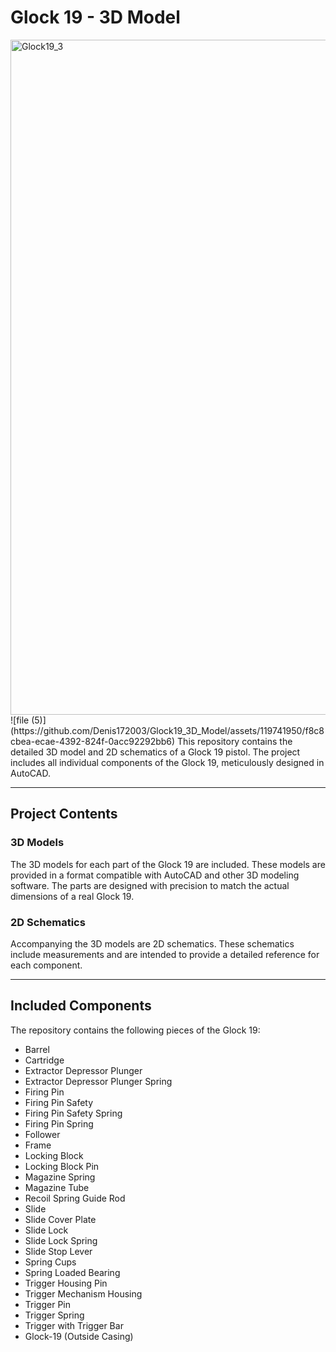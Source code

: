 # **Glock 19 - 3D Model**
<img width="1920" height="1080" alt="Glock19_3" src="https://github.com/user-attachments/assets/40b965cf-949c-4d5d-b1a0-d326010e7c53" />
![file (5)](https://github.com/Denis172003/Glock19_3D_Model/assets/119741950/f8c8cbea-ecae-4392-824f-0acc92292bb6)
This repository contains the detailed 3D model and 2D schematics of a Glock 19 pistol. The project includes all individual components of the Glock 19, meticulously designed in AutoCAD.

---

## Project Contents
### 3D Models
The 3D models for each part of the Glock 19 are included. These models are provided in a format compatible with AutoCAD and other 3D modeling software. The parts are designed with precision to match the actual dimensions of a real Glock 19.

### 2D Schematics
Accompanying the 3D models are 2D schematics. These schematics include measurements and are intended to provide a detailed reference for each component.

---

## Included Components
The repository contains the following pieces of the Glock 19:

- Barrel
- Cartridge
- Extractor Depressor Plunger
- Extractor Depressor Plunger Spring
- Firing Pin
- Firing Pin Safety
- Firing Pin Safety Spring
- Firing Pin Spring
- Follower
- Frame
- Locking Block
- Locking Block Pin
- Magazine Spring
- Magazine Tube
- Recoil Spring Guide Rod
- Slide
- Slide Cover Plate
- Slide Lock
- Slide Lock Spring
- Slide Stop Lever
- Spring Cups
- Spring Loaded Bearing
- Trigger Housing Pin
- Trigger Mechanism Housing
- Trigger Pin
- Trigger Spring
- Trigger with Trigger Bar
- Glock-19 (Outside Casing)
